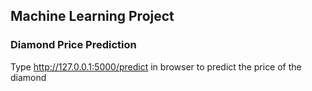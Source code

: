 ## Machine Learning Project
### Diamond Price Prediction

Type http://127.0.0.1:5000/predict in browser to predict the price of the diamond
